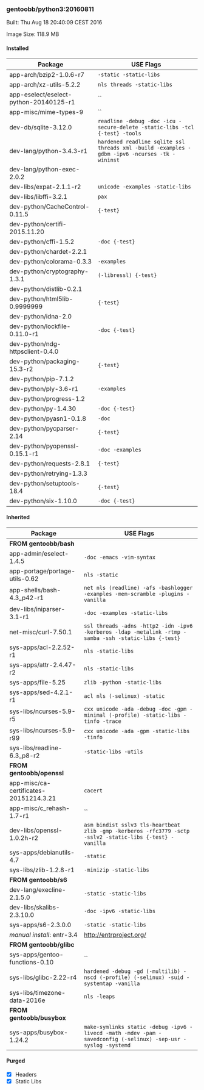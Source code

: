 ### gentoobb/python3:20160811
Built: Thu Aug 18 20:40:09 CEST 2016

Image Size: 118.9 MB
#### Installed
Package | USE Flags
--------|----------
app-arch/bzip2-1.0.6-r7 | `-static -static-libs`
app-arch/xz-utils-5.2.2 | `nls threads -static-libs`
app-eselect/eselect-python-20140125-r1 | ``
app-misc/mime-types-9 | ``
dev-db/sqlite-3.12.0 | `readline -debug -doc -icu -secure-delete -static-libs -tcl {-test} -tools`
dev-lang/python-3.4.3-r1 | `hardened readline sqlite ssl threads xml -build -examples -gdbm -ipv6 -ncurses -tk -wininst`
dev-lang/python-exec-2.0.2 | ` `
dev-libs/expat-2.1.1-r2 | `unicode -examples -static-libs`
dev-libs/libffi-3.2.1 | `pax`
dev-python/CacheControl-0.11.5 | `{-test}`
dev-python/certifi-2015.11.20 | ` `
dev-python/cffi-1.5.2 | `-doc {-test}`
dev-python/chardet-2.2.1 | ` `
dev-python/colorama-0.3.3 | `-examples`
dev-python/cryptography-1.3.1 | `(-libressl) {-test}`
dev-python/distlib-0.2.1 | ` `
dev-python/html5lib-0.9999999 | `{-test}`
dev-python/idna-2.0 | ` `
dev-python/lockfile-0.11.0-r1 | `-doc {-test}`
dev-python/ndg-httpsclient-0.4.0 | ` `
dev-python/packaging-15.3-r2 | `{-test}`
dev-python/pip-7.1.2 | ` `
dev-python/ply-3.6-r1 | `-examples`
dev-python/progress-1.2 | ` `
dev-python/py-1.4.30 | `-doc {-test}`
dev-python/pyasn1-0.1.8 | `-doc`
dev-python/pycparser-2.14 | `{-test}`
dev-python/pyopenssl-0.15.1-r1 | `-doc -examples`
dev-python/requests-2.8.1 | `{-test}`
dev-python/retrying-1.3.3 | ` `
dev-python/setuptools-18.4 | `{-test}`
dev-python/six-1.10.0 | `-doc {-test}`
#### Inherited
Package | USE Flags
--------|----------
**FROM gentoobb/bash** |
app-admin/eselect-1.4.5 | `-doc -emacs -vim-syntax`
app-portage/portage-utils-0.62 | `nls -static`
app-shells/bash-4.3_p42-r1 | `net nls (readline) -afs -bashlogger -examples -mem-scramble -plugins -vanilla`
dev-libs/iniparser-3.1-r1 | `-doc -examples -static-libs`
net-misc/curl-7.50.1 | `ssl threads -adns -http2 -idn -ipv6 -kerberos -ldap -metalink -rtmp -samba -ssh -static-libs {-test}`
sys-apps/acl-2.2.52-r1 | `nls -static-libs`
sys-apps/attr-2.4.47-r2 | `nls -static-libs`
sys-apps/file-5.25 | `zlib -python -static-libs`
sys-apps/sed-4.2.1-r1 | `acl nls (-selinux) -static`
sys-libs/ncurses-5.9-r5 | `cxx unicode -ada -debug -doc -gpm -minimal (-profile) -static-libs -tinfo -trace`
sys-libs/ncurses-5.9-r99 | `cxx unicode -ada -gpm -static-libs -tinfo`
sys-libs/readline-6.3_p8-r2 | `-static-libs -utils`
**FROM gentoobb/openssl** |
app-misc/ca-certificates-20151214.3.21 | `cacert`
app-misc/c_rehash-1.7-r1 | ``
dev-libs/openssl-1.0.2h-r2 | `asm bindist sslv3 tls-heartbeat zlib -gmp -kerberos -rfc3779 -sctp -sslv2 -static-libs {-test} -vanilla`
sys-apps/debianutils-4.7 | `-static`
sys-libs/zlib-1.2.8-r1 | `-minizip -static-libs`
**FROM gentoobb/s6** |
dev-lang/execline-2.1.5.0 | `-static -static-libs`
dev-libs/skalibs-2.3.10.0 | `-doc -ipv6 -static-libs`
sys-apps/s6-2.3.0.0 | `-static -static-libs`
*manual install*: entr-3.4 | http://entrproject.org/
**FROM gentoobb/glibc** |
sys-apps/gentoo-functions-0.10 | ``
sys-libs/glibc-2.22-r4 | `hardened -debug -gd (-multilib) -nscd (-profile) (-selinux) -suid -systemtap -vanilla`
sys-libs/timezone-data-2016e | `nls -leaps`
**FROM gentoobb/busybox** |
sys-apps/busybox-1.24.2 | `make-symlinks static -debug -ipv6 -livecd -math -mdev -pam -savedconfig (-selinux) -sep-usr -syslog -systemd`
#### Purged
- [x] Headers
- [x] Static Libs
